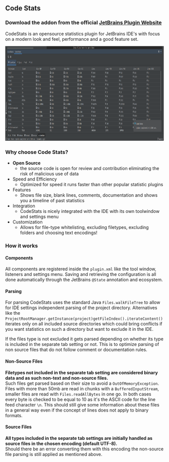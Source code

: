 ## Code Stats

### Download the addon from the official [JetBrains Plugin Website](https://plugins.jetbrains.com/plugin/22328-codestats)

CodeStats is an opensource statistics plugin for JetBrains IDE's with focus on a modern look and feel, performance and a good feature set.


<img src="pictures/overview.png" alt="The startup screen of CodeStats" width="970" height="300">


### Why choose Code Stats?

- **Open Source**
    - the source code is open for review and contribution eliminating the risk of malicious use of data
- Speed and Efficiency
    - Optimized for speed it runs faster than other popular statistic plugins
- Features
    - Shows file size, blank lines, comments, documentation and shows you a timeline of past statistics
- Integration
    - CodeStats is nicely integrated with the IDE with its own toolwindow and settings menu
- Customization 
    - Allows for file-type whitelisting, excluding filetypes, excluding folders and choosing text encodings!

### How it works



#### Components

All components are registered inside the `plugin.xml` like the tool window, listeners and settings menu.
Saving and retrieving the configuration is all done automatically through the JetBrains `@State` annotation and ecosystem.


#### Parsing

For parsing CodeStats uses the standard Java `Files.walkFileTree` to allow for IDE settings independent parsing of the project directory. Alternatives like the `ProjectRootManager.getInstance(project)getFileIndex().iterateContent()` iterates only on all included source directories which could bring conflicts if you want statistics on such a directory but want to exclude it in the IDE.

If the files type is not excluded it gets parsed depending on whether its type is included in the separate tab setting or not. This is to optimize parsing of non source files that do not follow comment or documentation rules. 

#### Non-Source Files

**Filetypes not included in the separate tab setting are considered binary data and as such non-text and non-source files.**  
Such files get parsed based on their size to avoid a `OutOfMemoryException`. Files with more than 50mb are read in chunks with a `BufferedInputStream`, smaller files are read with `Files.readAllBytes` in one go. In both cases every byte is checked to be equal to 10 as it's the ASCII code for the line feed character `\n`. This should still give some information about these files in a general way even if the concept of lines does not apply to binary formats.

#### Source Files

**All types included in the separate tab settings are initially handled as source files in the chosen encoding (default UTF-8).**  
Should there be an error converting them with this encoding the non-source file parsing is still applied as mentioned above.

